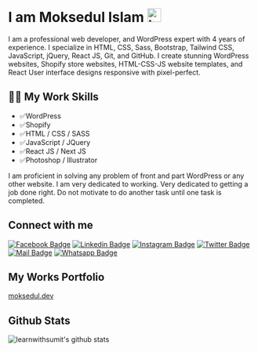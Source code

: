 

# I am Moksedul Islam <img src="assets/hello.gif" width="28px" alt="hi">

I am a professional web developer, and WordPress expert with 4 years of experience. I specialize in HTML, CSS, Sass, Bootstrap, Tailwind CSS, JavaScript, jQuery, React JS, Git, and GitHub. I create stunning WordPress websites, Shopify store websites, HTML-CSS-JS website templates, and React User interface designs responsive with pixel-perfect.


## 👨‍💻 My Work Skills

- ✅WordPress
- ✅Shopify
- ✅HTML / CSS / SASS
- ✅JavaScript / JQuery
- ✅React JS / Next JS
- ✅Photoshop / Illustrator


I am proficient in solving any problem of front and part WordPress or any other website. I am very dedicated to working. Very dedicated to getting a job done right. Do not motivate to do another task until one task is completed.
## Connect with me

[![Facebook Badge](https://img.shields.io/badge/Facebook-1877F2?style=for-the-badge&logo=facebook&logoColor=white)](https://facebook.com/codermoksedul) [![Linkedin Badge](https://img.shields.io/badge/LinkedIn-0077B5?style=for-the-badge&logo=linkedin&logoColor=white)](https://www.linkedin.com/in/codermoksedul/) [![Instagram Badge](https://img.shields.io/badge/Instagram-E4405F?style=for-the-badge&logo=instagram&logoColor=white)](https://instagram.com/codermoksedul) [![Twitter Badge](https://img.shields.io/badge/Twitter-1DA1F2?style=for-the-badge&logo=twitter&logoColor=white)](https://twitter.com/codermoksedul) [![Mail Badge](https://img.shields.io/badge/Gmail-D14836?style=for-the-badge&logo=gmail&logoColor=white)](mailto:info@moksedul.dev) [![Whatsapp Badge](https://img.shields.io/badge/Whatsapp-075e54?style=for-the-badge&logo=whatsapp&logoColor=white)](https://api.whatsapp.com/send?phone=8801518301895)

## My Works Portfolio

[moksedul.dev](https://moksedul.dev/)

## Github Stats

![learnwithsumit's github stats](https://github-readme-stats.vercel.app/api?username=codermoksedul&count_private=true&theme=tokyonight&hide=contribs,prs)

